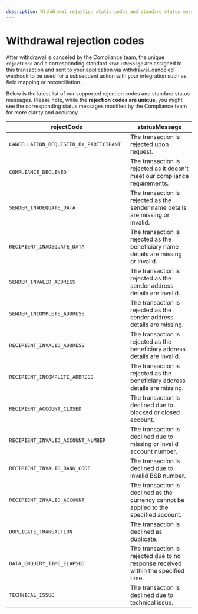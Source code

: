 ```yaml
---
description: Withdrawal rejection static codes and standard status messages
---
```


# Withdrawal rejection codes

After withdrawal is canceled by the Compliance team, the unique `rejectCode` and a corresponding standard `statusMessage` are assigned to this transaction and sent to your application via [withdrawal\_canceled](https://developer.flash-payments.com/webhooks#withdrawal\_cancelled) webhook to be used for a subsequent action with your integration such as field mapping or reconciliation.&#x20;

Below is the latest list of our supported rejection codes and standard status messages. Please note, while the **rejection codes are unique**, you might see the corresponding status messages modified by the Compliance team for more clarity and accuracy.&#x20;

<table><thead><tr><th width="441">rejectCode</th><th width="648">statusMessage</th></tr></thead><tbody><tr><td><code>CANCELLATION_REQUESTED_BY_PARTICIPANT</code></td><td>The transaction is rejected upon request.</td></tr><tr><td><code>COMPLIANCE_DECLINED</code></td><td>The transaction is rejected as it doesn't meet our compliance requirements.</td></tr><tr><td><code>SENDER_INADEQUATE_DATA</code></td><td>The transaction is rejected as the sender name details are missing or invalid.</td></tr><tr><td><code>RECIPIENT_INADEQUATE_DATA</code></td><td>The transaction is rejected as the beneficiary name details are missing or invalid.</td></tr><tr><td><code>SENDER_INVALID_ADDRESS</code></td><td>The transaction is rejected as the sender address details are invalid.</td></tr><tr><td><code>SENDER_INCOMPLETE_ADDRESS</code></td><td>The transaction is rejected as the sender address details are missing.</td></tr><tr><td><code>RECIPIENT_INVALID_ADDRESS</code></td><td>The transaction is rejected as the beneficiary address details are invalid.</td></tr><tr><td><code>RECIPIENT_INCOMPLETE_ADDRESS</code></td><td>The transaction is rejected as the beneficiary address details are missing.</td></tr><tr><td><code>RECIPIENT_ACCOUNT_CLOSED</code></td><td>The transaction is declined due to blocked or closed account.</td></tr><tr><td><code>RECIPIENT_INVALID_ACCOUNT_NUMBER</code></td><td>The transaction is declined due to missing or invalid account number.</td></tr><tr><td><code>RECIPIENT_INVALID_BANK_CODE</code></td><td>The transaction is declined due to invalid BSB number.</td></tr><tr><td><code>RECIPIENT_INVALID_ACCOUNT</code></td><td>The transaction is declined as the currency cannot be applied to the specified account.</td></tr><tr><td><code>DUPLICATE_TRANSACTION</code></td><td>The transaction is declined as duplicate.</td></tr><tr><td><code>DATA_ENQUIRY_TIME_ELAPSED</code></td><td>The transaction is rejected due to no response received within the specified time.</td></tr><tr><td><code>TECHNICAL_ISSUE</code></td><td>The transaction is declined due to technical issue.</td></tr></tbody></table>
